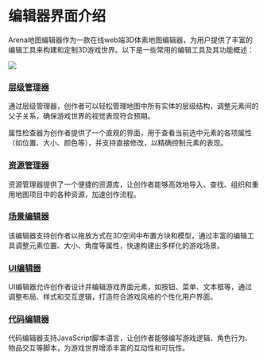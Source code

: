 # 编辑器界面介绍
Arena地图编辑器作为一款在线web端3D体素地图编辑器，为用户提供了丰富的编辑工具来构建和定制3D游戏世界。以下是一些常用的编辑工具及其功能概述：

![](/QQ20240913-100352.png)
### [层级管理器](/editor/hierarchy)
通过层级管理器，创作者可以轻松管理地图中所有实体的层级结构，调整元素间的父子关系，确保游戏世界的视觉表现符合预期。

属性检查器为创作者提供了一个直观的界面，用于查看当前选中元素的各项属性（如位置、大小、颜色等），并支持直接修改，以精确控制元素的表现。
### [资源管理器](/editor/assets)
资源管理器提供了一个便捷的资源库，让创作者能够高效地导入、查找、组织和重用地图项目中的各种资源，加速创作流程。
### [场景编辑器](/editor/scene)
该编辑器支持创作者以拖放方式在3D空间中布置方块和模型，通过丰富的编辑工具调整元素位置、大小、角度等属性，快速构建出多样化的游戏场景。
### [UI编辑器](/editor/ui)
UI编辑器允许创作者设计并编辑游戏界面元素，如按钮、菜单、文本框等，通过调整布局、样式和交互逻辑，打造符合游戏风格的个性化用户界面。
### [代码编辑器](/editor/code)
代码编辑器支持JavaScript脚本语言，让创作者能够编写游戏逻辑、角色行为、物品交互等脚本，为游戏世界增添丰富的互动性和可玩性。